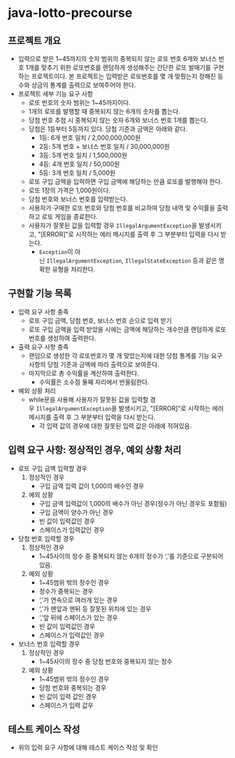 # java-lotto-precourse

## 프로젝트 개요

- 입력으로 받은 1~45까지의 숫자 범위의 중복되지 않는 로또 번호 6개와 보너스 번호 1개를 맞추기 위한 로또번호를 랜덤하게 생성해주는 간단한 로또 발매기를 구현하는 프로젝트이다. 본 프로젝트는 입력받은 로또번호를 몇 개 맞췄는지 정해진 등수와 상금의 통계를 출력으로 보여주어야 한다.
- 프로젝트 세부 기능 요구 사항
    - 로또 번호의 숫자 범위는 1~45까지이다.
    - 1개의 로또를 발행할 때 중복되지 않는 6개의 숫자를 뽑는다.
    - 당첨 번호 추첨 시 중복되지 않는 숫자 6개와 보너스 번호 1개를 뽑는다.
    - 당첨은 1등부터 5등까지 있다. 당첨 기준과 금액은 아래와 같다.
        - 1등: 6개 번호 일치 / 2,000,000,000원
        - 2등: 5개 번호 + 보너스 번호 일치 / 30,000,000원
        - 3등: 5개 번호 일치 / 1,500,000원
        - 4등: 4개 번호 일치 / 50,000원
        - 5등: 3개 번호 일치 / 5,000원
    - 로또 구입 금액을 입력하면 구입 금액에 해당하는 만큼 로또를 발행해야 한다.
    - 로또 1장의 가격은 1,000원이다.
    - 당첨 번호와 보너스 번호를 입력받는다.
    - 사용자가 구매한 로또 번호와 당첨 번호를 비교하여 당첨 내역 및 수익률을 출력하고 로또 게임을 종료한다.
    - 사용자가 잘못된 값을 입력할 경우 `IllegalArgumentException`을 발생시키고, "[ERROR]"로 시작하는 에러 메시지를 출력 후 그 부분부터 입력을 다시 받는다.
        - `Exception`이 아닌 `IllegalArgumentException`, `IllegalStateException` 등과 같은 명확한 유형을 처리한다.
        

## 구현할 기능 목록

- 입력 요구 사항 충족
    - 로또 구입 금액, 당첨 번호, 보너스 번호 순으로 입력 받기
    - 로또 구입 금액을 입력 받았을 시에는 금액에 해당하는 개수만큼 랜덤하게 로또번호를 생성하여 출력한다.
- 출력 요구 사항 충족
    - 랜덤으로 생성한 각 로또번호가 몇 개 맞았는지에 대한 당첨 통계를 기능 요구 사항의 당첨 기준과 금액에 따라 출력으로 보여준다.
    - 마지막으로 총 수익률을 계산하여 출력한다.
        - 수익률은 소수점 둘째 자리에서 반올림한다.
- 예외 상황 처리
    - while문을 사용해 사용자가 잘못된 값을 입력할 경우 `IllegalArgumentException`을 발생시키고, "[ERROR]"로 시작하는 에러 메시지를 출력 후 그 부분부터 입력을 다시 받는다.
        - 각 입력 값의 경우에 대한 잘못된 입력 값은 아래에 적혀있음.

## 입력 요구 사항: 정상적인 경우, 예외 상황 처리

- 로또 구입 금액 입력할 경우
    1. 정상적인 경우
        - 구입 금액 입력 값이 1,000의 배수인 경우
    2. 예외 상황
        - 구입 금액 입력값이 1,000의 배수가 아닌 경우(정수가 아닌 경우도 포함됨)
        - 구입 금액이 양수가 아닌 경우
        - 빈 값이 입력값인 경우
        - 스페이스가 입력값인 경우
- 당첨 번호 입력할 경우
    1. 정상적인 경우
        - 1~45사이의 정수 중 중복되지 않는 6개의 정수가 ‘,’를 기준으로 구분되어 있음.
    2. 예외 상황
        - 1~45범위 밖의 정수인 경우
        - 정수가 중복되는 경우
        - ‘,’가 연속으로 여러개 있는 경우
        - ‘,’가 맨앞과 맨뒤 등 잘못된 위치에 있는 경우
        - ‘,’앞 뒤에 스페이스가 있는 경우
        - 빈 값이 입력값인 경우
        - 스페이스가 입력값인 경우
- 보너스 번호 입력할 경우
    1. 정상적인 경우
        - 1~45사이의 정수 중 당첨 번호와 중복되지 않는 정수
    2. 예외 상황
        - 1~45범위 밖의 정수인 경우
        - 당첨 번호와 중복되는 경우
        - 빈 값이 입력 값인 경우
        - 스페이스가 입력 값우
        

## 테스트 케이스 작성

- 위의 입력 요구 사항에 대해 테스트 케이스 작성 및 확인
